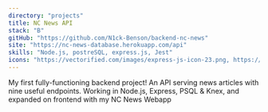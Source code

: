 ```yaml
---
directory: "projects"
title: NC News API
stack: "B"
gitHub: "https://github.com/N1ck-Benson/backend-nc-news"
site: "https://nc-news-database.herokuapp.com/api"
skills: "Node.js, postreSQL, express.js, Jest"
icons: "https://vectorified.com/images/express-js-icon-23.png, https://cdn.iconscout.com/icon/free/png-64/postgresql-11-1175122.png, https://vectorified.com/images/express-js-icon-20.png, https://cdn.iconscout.com/icon/free/png-64/jest-3521517-2945020.png"
---
```


My first fully-functioning backend project! An API serving news articles with nine useful endpoints. Working in Node.js, Express, PSQL & Knex, and expanded on frontend with my NC News Webapp
